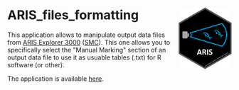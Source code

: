 # ARIS_files_formatting<img src='figures/logo.png' align="right" height="139" />

This application allows to manipulate output data files from [ARIS Explorer 3000](http://www.soundmetrics.com/products/aris-sonars/aris-explorer-3000) ([SMC](http://www.soundmetrics.com/)).
This one allows you to specifically select the "Manual Marking" section of an output data file to use it as usuable tables (.txt) for R software (or other).

The application is available [here](https://github-carrtel.shinyapps.io/arissaglisse/).